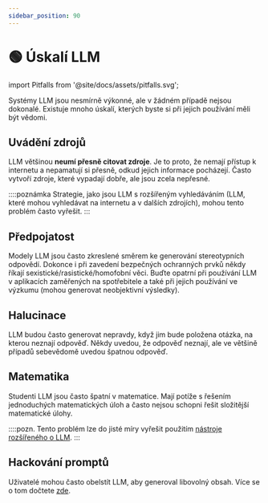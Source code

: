 ```yaml
---
sidebar_position: 90
---
```


# 🟢 Úskalí LLM

import Pitfalls from '@site/docs/assets/pitfalls.svg';

<div style={{textAlign: 'center'}}>
  <Pitfalls style={{width: "100%",height: "300px",verticalAlign: "top"}}/>
</div>


Systémy LLM jsou nesmírně výkonné, ale v žádném případě nejsou dokonalé. Existuje mnoho úskalí, kterých byste si při jejich používání měli být vědomi.

## Uvádění zdrojů

LLM většinou **neumí přesně citovat zdroje**. Je to proto, že nemají přístup k internetu a nepamatují si přesně, odkud jejich informace pocházejí. Často vytvoří zdroje, které vypadají dobře, ale jsou zcela nepřesné.

::::poznámka
Strategie, jako jsou LLM s rozšířeným vyhledáváním (LLM, které mohou vyhledávat na internetu a v dalších zdrojích), mohou tento problém často vyřešit.
:::

## Předpojatost

Modely LLM jsou často zkreslené směrem ke generování stereotypních odpovědí. Dokonce i při zavedení bezpečných ochranných prvků někdy říkají sexistické/rasistické/homofobní věci. Buďte opatrní při používání LLM v aplikacích zaměřených na spotřebitele a také při jejich používání ve výzkumu (mohou generovat neobjektivní výsledky).

## Halucinace

LLM budou často generovat nepravdy, když jim bude položena otázka, na kterou neznají odpověď. Někdy uvedou, že odpověď neznají, ale ve většině případů sebevědomě uvedou špatnou odpověď.

## Matematika

Studenti LLM jsou často špatní v matematice. Mají potíže s řešením jednoduchých matematických úloh a často nejsou schopni řešit složitější matematické úlohy.

::::pozn.
Tento problém lze do jisté míry vyřešit použitím [nástroje rozšířeného o LLM](https://learnprompting.org/docs/advanced_applications/mrkl).
:::

## Hackování promptů

Uživatelé mohou často obelstít LLM, aby generoval libovolný obsah. Více se o tom dočtete [zde](https://learnprompting.org/docs/category/-prompt-hacking).